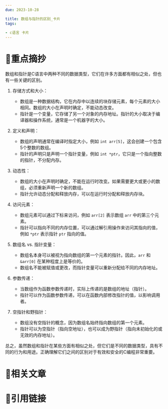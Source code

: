 ```yaml
---
due: 2023-10-28 

title: 数组与指针的区别_卡片
tags:
 
- c语言 卡片
---
```

# 🍎重点摘抄
数组和指针是C语言中两种不同的数据类型，它们在许多方面都有相似之处，但也有一些关键的区别。

1. 存储方式和大小：
    
    - 数组是一种数据结构，它在内存中以连续的块存储元素，每个元素的大小相同。数组的大小在声明时确定，不能动态改变。
    - 指针是一个变量，它存储了另一个对象的内存地址。指针的大小取决于编译器和操作系统，通常是一个机器字的大小。
2. 定义和声明：
    
    - 数组的声明通常在编译时指定大小，例如 `int arr[5]`，这会创建一个包含5个整数的数组。
    - 指针的声明只是声明一个指针变量，例如 `int *ptr`，它只是一个指向整数的指针，不分配内存。
3. 动态性：
    
    - 数组的大小在声明时确定，不能在运行时改变。如果需要更大或更小的数组，必须重新声明一个新的数组。
    - 指针允许动态分配和释放内存，可以在运行时分配和释放内存块。
4. 访问元素：
    
    - 数组元素可以通过下标来访问，例如 `arr[2]` 表示数组 `arr` 中的第三个元素。
    - 指针可以指向不同的内存位置，可以通过解引用操作来访问其指向的值，例如 `*ptr` 表示指针 `ptr` 指向的值。
5. 数组名 vs. 指针变量：
    
    - 数组名本身可以被视为指向数组的第一个元素的指针。因此，`arr` 和 `&arr[0]` 在某种程度上是等价的。
    - 数组名不能被赋值或更改，而指针变量可以重新分配给不同的内存地址。
6. 参数传递：
    
    - 当数组作为函数参数传递时，实际上传递的是数组的地址（指针）。
    - 指针可以作为函数参数传递，可以在函数内部修改指针的值，以影响调用者。
7. 空指针和野指针：
    
    - 数组没有空指针的概念，因为数组名始终指向数组的第一个元素。
    - 指针可以为空指针（指向空地址），也可以成为野指针（指向未初始化的或无效的内存地址）。

总之，虽然数组和指针在某些方面有相似之处，但它们是不同的数据类型，具有不同的行为和用途。正确理解它们之间的区别对于有效和安全的C编程非常重要。




# 📒相关文章




# 🍏引用链接

